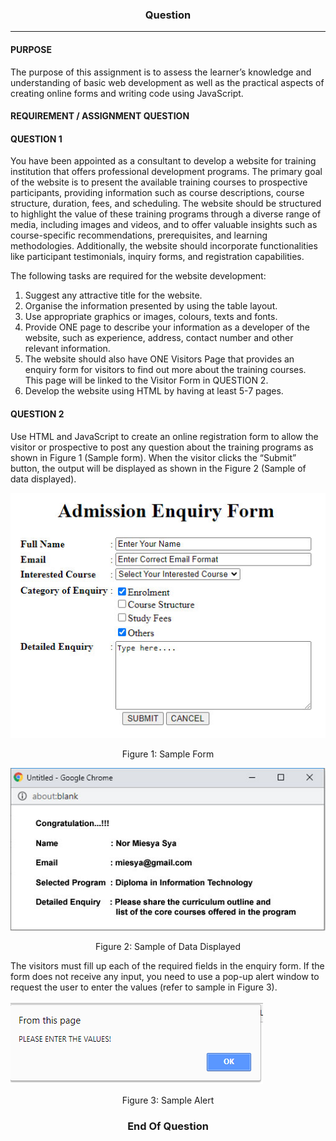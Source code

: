 <h3 style="text-align: center;">Question</h4><hr>  

#### PURPOSE

The purpose of this assignment is to assess the learner’s knowledge and understanding of basic web development as well as the practical aspects of creating online forms and writing code using JavaScript.

#### REQUIREMENT / ASSIGNMENT QUESTION

#### QUESTION 1

You have been appointed as a consultant to develop a website for training institution that offers professional development programs. The primary goal of the website is to present the available training courses to prospective participants, providing information such as course descriptions, course structure, duration, fees, and scheduling. The website should be structured to highlight the value of these training programs through a diverse range of media, including images and videos, and to offer valuable insights such as course-specific recommendations, prerequisites, and learning methodologies. Additionally, the website should incorporate functionalities like participant testimonials, inquiry forms, and registration capabilities. 

The following tasks are required for the website development:
1. Suggest any attractive title for the website.
2. Organise the information presented by using the table layout.
3. Use appropriate graphics or images, colours, texts and fonts.
4. Provide ONE page to describe your information as a developer of the website, such as experience, address, contact number and other relevant information.
5. The website should also have ONE Visitors Page that provides an enquiry form for visitors to find out more about the training courses. This page will be linked to the Visitor Form in QUESTION 2.
6. Develop the website using HTML by having at least 5-7 pages.

#### QUESTION 2

Use HTML and JavaScript to create an online registration form to allow the visitor or prospective to post any question about the training programs as shown in Figure 1 (Sample form).  When the visitor clicks the “Submit” button, the output will be displayed as shown in the Figure 2 (Sample of data displayed).

![figure-1](./question-pictures/figure-1.jpg)  
<p style="text-align:center ;">Figure 1: Sample Form</p>

![figure-2](./question-pictures/figure-2.jpg) 
<p style="text-align:center ;">Figure 2: Sample of Data Displayed</p>  

The visitors must fill up each of the required fields in the enquiry form. If the form does not receive any input, you need to use a pop-up alert window to request the user to enter the values (refer to sample in Figure 3).   

![figure-3](./question-pictures/figure-3.png)  
<p style="text-align:center ;">Figure 3: Sample Alert </p>  

<h3 style="text-align: center;">End Of Question</h4>